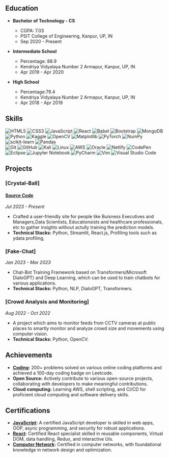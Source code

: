 ## Education
- **Bachelor of Technology - CS**
  - CGPA: 7.03
  - PSIT College of Engineering, Kanpur, UP, IN
  - Sep 2020 - Present

- **Intermediate School**
  - Percentage: 88.9
  - Kendriya Vidyalaya Number 2 Armapur, Kanpur, UP, IN
  - Apr 2019 - Apr 2020

- **High School**
  - Percentage:79.4
  - Kendriya Vidyalaya Number 2 Armapur, Kanpur, UP, IN
  - Apr 2018 - Apr 2019

## Skills
![HTML5](https://img.shields.io/badge/html5-%23E34F26.svg?style=for-the-badge&logo=html5&logoColor=white)
![CSS3](https://img.shields.io/badge/css3-%231572B6.svg?style=for-the-badge&logo=css3&logoColor=white)
![JavaScript](https://img.shields.io/badge/javascript-%23323330.svg?style=for-the-badge&logo=javascript&logoColor=%23F7DF1E)
![React](https://img.shields.io/badge/react-%2320232a.svg?style=for-the-badge&logo=react&logoColor=%2361DAFB)
![Babel](https://img.shields.io/badge/Babel-F9DC3e?style=for-the-badge&logo=babel&logoColor=black)
![Bootstrap](https://img.shields.io/badge/bootstrap-%23563D7C.svg?style=for-the-badge&logo=bootstrap&logoColor=white)
![MongoDB](https://img.shields.io/badge/MongoDB-%234ea94b.svg?style=for-the-badge&logo=mongodb&logoColor=white)
</br>
![Python](https://img.shields.io/badge/python-3670A0?style=for-the-badge&logo=python&logoColor=ffdd54)
![Kaggle](https://img.shields.io/badge/Kaggle-035a7d?style=for-the-badge&logo=kaggle&logoColor=white)
![OpenCV](https://img.shields.io/badge/opencv-%23white.svg?style=for-the-badge&logo=opencv&logoColor=white)
![Matplotlib](https://img.shields.io/badge/Matplotlib-%23ffffff.svg?style=for-the-badge&logo=Matplotlib&logoColor=black)
![PyTorch](https://img.shields.io/badge/PyTorch-%23EE4C2C.svg?style=for-the-badge&logo=PyTorch&logoColor=white)
![NumPy](https://img.shields.io/badge/numpy-%23013243.svg?style=for-the-badge&logo=numpy&logoColor=white)
![scikit-learn](https://img.shields.io/badge/scikit--learn-%23F7931E.svg?style=for-the-badge&logo=scikit-learn&logoColor=white)
![Pandas](https://img.shields.io/badge/pandas-%23150458.svg?style=for-the-badge&logo=pandas&logoColor=white)
</br>
![Git](https://img.shields.io/badge/git-%23F05033.svg?style=for-the-badge&logo=git&logoColor=white)
![GitHub](https://img.shields.io/badge/github-%23121011.svg?style=for-the-badge&logo=github&logoColor=white)
![Kali](https://img.shields.io/badge/Kali-268BEE?style=for-the-badge&logo=kalilinux&logoColor=white)
![Linux](https://img.shields.io/badge/Linux-FCC624?style=for-the-badge&logo=linux&logoColor=black)
![AWS](https://img.shields.io/badge/AWS-%23FF9900.svg?style=for-the-badge&logo=amazon-aws&logoColor=white)
![Oracle](https://img.shields.io/badge/Oracle-F80000?style=for-the-badge&logo=oracle&logoColor=white)
![Netlify](https://img.shields.io/badge/netlify-%23000000.svg?style=for-the-badge&logo=netlify&logoColor=#00C7B7)
</be>
![CodePen](https://img.shields.io/badge/CodePen-white?style=for-the-badge&logo=codepen&logoColor=black)
![Eclipse](https://img.shields.io/badge/Eclipse-FE7A16.svg?style=for-the-badge&logo=Eclipse&logoColor=white)
![Jupyter Notebook](https://img.shields.io/badge/jupyter-%23FA0F00.svg?style=for-the-badge&logo=jupyter&logoColor=white)
![PyCharm](https://img.shields.io/badge/pycharm-143?style=for-the-badge&logo=pycharm&logoColor=black&color=black&labelColor=green)
![Vim](https://img.shields.io/badge/VIM-%2311AB00.svg?style=for-the-badge&logo=vim&logoColor=white)
![Visual Studio Code](https://img.shields.io/badge/Visual%20Studio%20Code-0078d7.svg?style=for-the-badge&logo=visual-studio-code&logoColor=white)


## Projects
### [Crystal-Ball]
#### [Source Code](https://github.com/Aarya-Chauhan/Crystall_Ball)
*Jul 2023 - Present*
- Crafted a user-friendly site for people like Buisness Executives and Managers,Data Scientists, Educationsists and healthcare professionals, etc to gather insights without actully training the prediction models.
- **Technical Stacks:** Python, Streamlit, React.js, Profiling tools such as ydata profiling, 

### [Fake-Chat] 
*Jan 2023 - Mar 2023*
- Chat-Bot Training Framework based on Transformers(Microsoft DialoGPT) and Deep Learning, which can be used to train chatbots for various applications.
- **Technical Stacks:** Python, NLP, DialoGPT, Transformers.

### [Crowd Analysis and Monitoring]
*Aug 2022 - Oct 2022*
- A project which aims to monitor feeds from CCTV cameras at public places to smartly monitor and analyze crowd size and movements using computer vision.
- **Technical Stacks:** Python, OpenCV.



## Achievements
- **[Coding](https://leetcode.com/aarya_chauhan/):** 200+ problems solved on various online coding platforms and achieved a 100-day coding badge on Leetcode.
- **Open Source:** Actively contribute to various open-source projects, collaborating with developers to make meaningful contributions.
- **Cloud computing:** Learning AWS, shell scripting, and CI/CD for proficient cloud computing and software delivery skills.

## Certifications
- **[JavaScript](https://drive.google.com/file/d/1wRhTtSZ0m-Nrak8g69V_rVATnZrcWZXo/view?usp=sharing):** A certified JavaScript developer is skilled in web apps, OOP, async programming, and security for robust applications.
- **[React](https://drive.google.com/file/d/1UxKdla57utEEBMpW1qo0yIIyUtAx1eJE/view?usp=sharing):** Certified React specialist skilled in reusable components, Virtual DOM, data handling, Redux, and interactive UIs.
- **[Computer Network](https://drive.google.com/file/d/1XS7sIXr10-yA0rkFYPoQ4jJmXBWB3zgB/view?usp=sharing):** Certified in computer networks, with foundational knowledge in network design and optimization.
